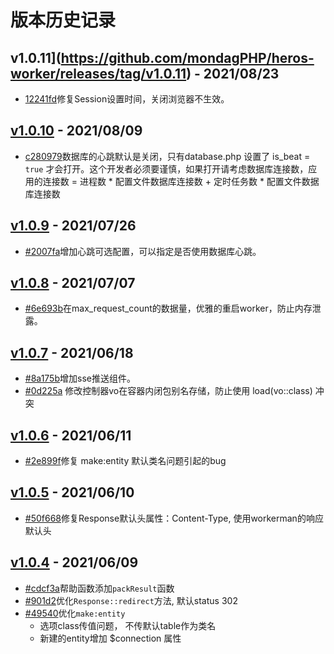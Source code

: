 # 版本历史记录

## v1.0.11](https://github.com/mondagPHP/heros-worker/releases/tag/v1.0.11) - 2021/08/23
- [12241fd](https://github.com/mondagPHP/heros-worker/commit/12241fd817107b9931c3161e449aa092801b665b)修复Session设置时间，关闭浏览器不生效。

## [v1.0.10](https://github.com/mondagPHP/heros-worker/releases/tag/v1.0.10) - 2021/08/09
- [c280979](https://github.com/mondagPHP/heros-worker/commit/c280979e057eb8535bf4dc679fefc6883ee1d19b)数据库的心跳默认是关闭，只有database.php 设置了 is_beat = `true` 才会打开。这个开发者必须要谨慎，如果打开请考虑数据库连接数，应用的连接数 = 进程数 * 配置文件数据库连接数 + 定时任务数 * 配置文件数据库连接数

## [v1.0.9](https://github.com/mondagPHP/heros-worker/releases/tag/v1.0.8) - 2021/07/26
- [#2007fa](https://github.com/mondagPHP/heros-worker/commit/2007fa900115f996fb4907a68c36b290ccbd12da)增加心跳可选配置，可以指定是否使用数据库心跳。 

## [v1.0.8](https://github.com/mondagPHP/heros-worker/releases/tag/v1.0.8) - 2021/07/07
- [#6e693b](https://github.com/mondagPHP/heros-worker/commit/6e693bcf3b8b4f2dd1a7b2b20be0f4453a0d3c32)在max_request_count的数据量，优雅的重启worker，防止内存泄露。 

## [v1.0.7](https://github.com/mondagPHP/heros-worker/releases/tag/v1.0.7) - 2021/06/18
- [#8a175b](https://github.com/mondagPHP/heros-worker/commit/8a175b3f0288f674d43f7d0fbd91215933c449b1)增加sse推送组件。
- [#0d225a](https://github.com/mondagPHP/heros-worker/commit/0d225a05bc488125880ef52823343bc5697b57ed)
修改控制器vo在容器内闭包别名存储，防止使用 load(vo::class) 冲突 

## [v1.0.6](https://github.com/mondagPHP/heros-worker/releases/tag/v1.0.6) - 2021/06/11
- [#2e899f](https://github.com/mondagPHP/heros-worker/commit/2e899fea7b35f226c597e6cce9d545e70b04a655)修复 make:entity 默认类名问题引起的bug 

## [v1.0.5](https://github.com/mondagPHP/heros-worker/releases/tag/v1.0.5) - 2021/06/10
- [#50f668](https://github.com/mondagPHP/heros-worker/commit/50f6680f251ce7f795e7459d1b2e8e76c35e8ee3)修复Response默认头属性：Content-Type, 使用workerman的响应默认头 

## [v1.0.4](https://github.com/mondagPHP/heros-worker/releases/tag/v1.0.4) - 2021/06/09
- [#cdcf3a](https://github.com/mondagPHP/heros-worker/commit/cdcf3a87b64fb24bcee0bd9145a88f2051fa9d51)帮助函数添加`packResult`函数 
- [#901d2](https://github.com/mondagPHP/heros-worker/commit/901d260331ecf8992ae05d2b6009d7fd1284a379)优化`Response::redirect`方法, 默认status 302 
- [#49540](https://github.com/mondagPHP/heros-worker/commit/4954033c081c13eacd128eb57d46c18e4e53fad4)优化`make:entity` 
  - 选项class传值问题， 不传默认table作为类名
  - 新建的entity增加 $connection 属性
